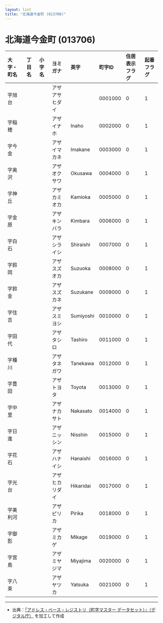 ```yaml
---
layout: list
title: "北海道今金町 (013706)"
---
```


# 北海道今金町 (013706)

| 大字・町名 | 丁目名 | 小字名 | ヨミガナ | 英字 | 町字ID | 住居表示フラグ | 起番フラグ |
|:---|:---|:---|:---|:---|:---|:---|:---|
| 字旭台 |  |  | アザアサヒダイ   |  | 0001000 | 0 | 1 |
| 字稲穂 |  |  | アザイナホ   | Inaho | 0002000 | 0 | 1 |
| 字今金 |  |  | アザイマカネ   | Imakane | 0003000 | 0 | 1 |
| 字奥沢 |  |  | アザオクサワ   | Okusawa | 0004000 | 0 | 1 |
| 字神丘 |  |  | アザカミオカ   | Kamioka | 0005000 | 0 | 1 |
| 字金原 |  |  | アザキンバラ   | Kimbara | 0006000 | 0 | 1 |
| 字白石 |  |  | アザシライシ   | Shiraishi | 0007000 | 0 | 1 |
| 字鈴岡 |  |  | アザスズオカ   | Suzuoka | 0008000 | 0 | 1 |
| 字鈴金 |  |  | アザスズカネ   | Suzukane | 0009000 | 0 | 1 |
| 字住吉 |  |  | アザスミヨシ   | Sumiyoshi | 0010000 | 0 | 1 |
| 字田代 |  |  | アザタシロ   | Tashiro | 0011000 | 0 | 1 |
| 字種川 |  |  | アザタネガワ   | Tanekawa | 0012000 | 0 | 1 |
| 字豊田 |  |  | アザトヨタ   | Toyota | 0013000 | 0 | 1 |
| 字中里 |  |  | アザナカサト   | Nakasato | 0014000 | 0 | 1 |
| 字日進 |  |  | アザニッシン   | Nisshin | 0015000 | 0 | 1 |
| 字花石 |  |  | アザハナイシ   | Hanaishi | 0016000 | 0 | 1 |
| 字光台 |  |  | アザヒカリダイ   | Hikaridai | 0017000 | 0 | 1 |
| 字美利河 |  |  | アザピリカ   | Pirika | 0018000 | 0 | 1 |
| 字御影 |  |  | アザミカゲ   | Mikage | 0019000 | 0 | 1 |
| 字宮島 |  |  | アザミヤジマ   | Miyajima | 0020000 | 0 | 1 |
| 字八束 |  |  | アザヤツカ   | Yatsuka | 0021000 | 0 | 1 |

---

- 出典：[「アドレス・ベース・レジストリ（町字マスター データセット）』（デジタル庁）](https://www.digital.go.jp/policies/base_registry_address/) を加工して作成
